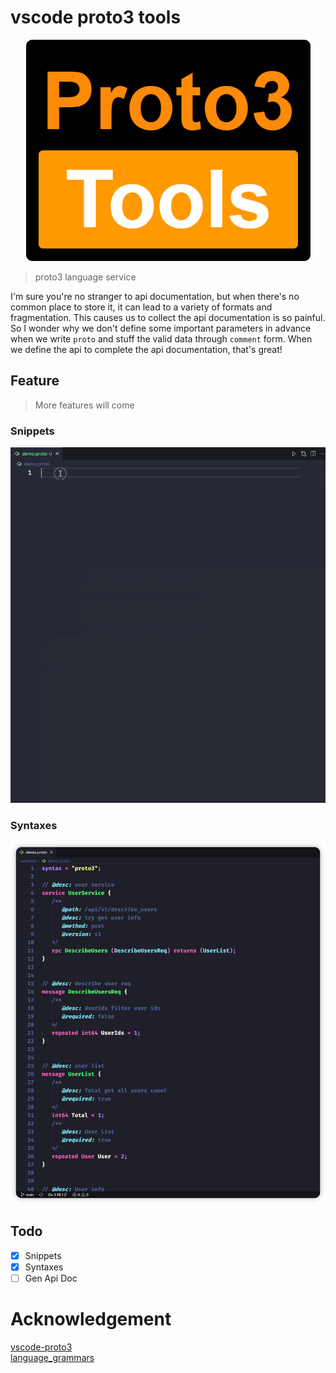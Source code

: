 # vscode proto3 tools

<p align="center">
    <img src="./images/logo.png">
</p>

> proto3 language service

I'm sure you're no stranger to api documentation, but when there's no common place to store it, it can lead to a variety of formats and fragmentation. This causes us to collect the api documentation is so painful. So I wonder why we don't define some important parameters in advance when we write `proto` and stuff the valid data through `comment` form. When we define the api to complete the api documentation, that's great!

## Feature

> More features will come

### Snippets

![](images/snippets.gif)

### Syntaxes

![](images/syntaxes.png)

## Todo

- [x] Snippets
- [x] Syntaxes
- [ ] Gen Api Doc

# Acknowledgement

[vscode-proto3](https://github.com/zxh0/vscode-proto3)  
[language_grammars](https://macromates.com/manual/en/language_grammars#naming_conventions)